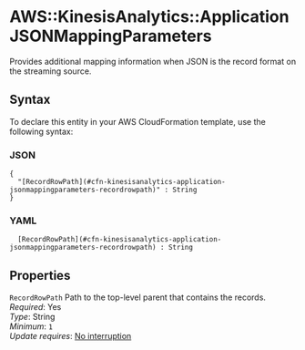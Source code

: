 # AWS::KinesisAnalytics::Application JSONMappingParameters<a name="aws-properties-kinesisanalytics-application-jsonmappingparameters"></a>

Provides additional mapping information when JSON is the record format on the streaming source\.

## Syntax<a name="aws-properties-kinesisanalytics-application-jsonmappingparameters-syntax"></a>

To declare this entity in your AWS CloudFormation template, use the following syntax:

### JSON<a name="aws-properties-kinesisanalytics-application-jsonmappingparameters-syntax.json"></a>

```
{
  "[RecordRowPath](#cfn-kinesisanalytics-application-jsonmappingparameters-recordrowpath)" : String
}
```

### YAML<a name="aws-properties-kinesisanalytics-application-jsonmappingparameters-syntax.yaml"></a>

```
﻿  [RecordRowPath](#cfn-kinesisanalytics-application-jsonmappingparameters-recordrowpath) : String
```

## Properties<a name="aws-properties-kinesisanalytics-application-jsonmappingparameters-properties"></a>

`RecordRowPath`  <a name="cfn-kinesisanalytics-application-jsonmappingparameters-recordrowpath"></a>
Path to the top\-level parent that contains the records\.  
*Required*: Yes  
*Type*: String  
*Minimum*: `1`  
*Update requires*: [No interruption](https://docs.aws.amazon.com/AWSCloudFormation/latest/UserGuide/using-cfn-updating-stacks-update-behaviors.html#update-no-interrupt)